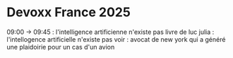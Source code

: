 # Devoxx France 2025

09:00 -> 09:45 : l'intelligence artificienne n'existe pas 
livre de luc julia : l'intellogence artificielle n'existe pas
voir : avocat de new york qui a généré une plaidoirie pour un cas d'un avion



